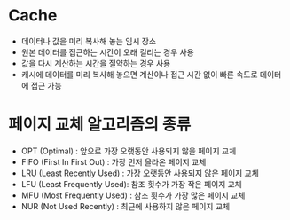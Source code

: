 # Cache
* 데이터나 값을 미리 복사해 놓는 임시 장소
* 원본 데이터를 접근하는 시간이 오래 걸리는 경우 사용
* 값을 다시 계산하는 시간을 절약하는 경우 사용
* 캐시에 데이터를 미리 복사해 놓으면 계산이나 접근 시간 없이 빠른 속도로 데이터에 접근 가능

# 페이지 교체 알고리즘의 종류
* OPT (Optimal) : 앞으로 가장 오랫동안 사용되지 않을 페이지 교체
* FIFO (First In First Out) : 가장 먼저 올라온 페이지 교체
* LRU (Least Recently Used) : 가장 오랫동안 사용되지 않은 페이지 교체
* LFU (Least Frequently Used): 참조 횟수가 가장 작은 페이지 교체
* MFU (Most Frequently Used) : 참조 횟수가 가장 많은 페이지 교체
* NUR (Not Used Recently) : 최근에 사용하지 않은 페이지 교체
